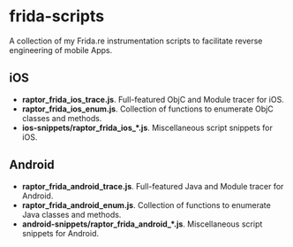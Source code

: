 # frida-scripts
A collection of my Frida.re instrumentation scripts to facilitate reverse engineering of mobile Apps.

## iOS
* **raptor_frida_ios_trace.js**. Full-featured ObjC and Module tracer for iOS.
* **raptor_frida_ios_enum.js**. Collection of functions to enumerate ObjC classes and methods.
* **ios-snippets/raptor_frida_ios_*.js**. Miscellaneous script snippets for iOS.

## Android
* **raptor_frida_android_trace.js**. Full-featured Java and Module tracer for Android.
* **raptor_frida_android_enum.js**. Collection of functions to enumerate Java classes and methods.
* **android-snippets/raptor_frida_android_*.js**. Miscellaneous script snippets for Android.
